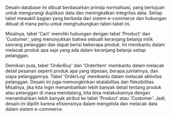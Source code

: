 Desain database ini dibuat berdasarkan prinsip normalisasi, yang bertujuan untuk mengurangi duplikasi data dan meningkatkan integritas data. 
Setiap tabel mewakili bagian yang berbeda dari sistem e-commerce dan hubungan dibuat di mana perlu untuk menghubungkan tabel-tabel ini.
  
Misalnya, tabel 'Cart' memiliki hubungan dengan tabel 'Product' dan 'Customer', yang menunjukkan bahwa sebuah keranjang belanja 
milik seorang pelanggan dan dapat berisi beberapa produk. Ini membantu dalam melacak produk apa saja yang ada dalam keranjang belanja setiap pelanggan.

Demikian pula, tabel 'OrderBuy' dan 'OrderItem' membantu dalam melacak detail pesanan seperti produk apa yang dipesan, 
berapa jumlahnya, dan siapa pelanggannya. Tabel 'OrderLog' membantu dalam melacak aktivitas pelanggan.
Desain ini juga memungkinkan skalabilitas dan fleksibilitas. Misalnya, jika kita ingin menambahkan lebih banyak detail 
tentang produk atau pelanggan di masa mendatang, kita bisa melakukannya dengan menambahkan lebih banyak atribut ke tabel 'Product' atau 'Customer'.
Jadi, desain ini dipilih karena efisiensinya dalam mengelola dan melacak data dalam sistem e-commerce.